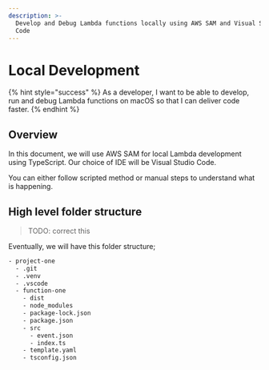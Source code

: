 ```yaml
---
description: >-
  Develop and Debug Lambda functions locally using AWS SAM and Visual Studio
  Code
---
```


# Local Development

{% hint style="success" %}
As a developer, I want to be able to develop, run and debug Lambda functions on macOS so that I can deliver code faster.
{% endhint %}

## Overview

In this document, we will use AWS SAM for local Lambda development using TypeScript. Our choice of IDE will be Visual Studio Code.

You can either follow scripted method or manual steps to understand what is happening.

## High level folder structure

>TODO: correct this

Eventually, we will have this folder structure;

```bash
- project-one
  - .git
  - .venv
  - .vscode
  - function-one
    - dist
    - node_modules
    - package-lock.json
    - package.json
    - src
      - event.json
      - index.ts
    - template.yaml
    - tsconfig.json
```

